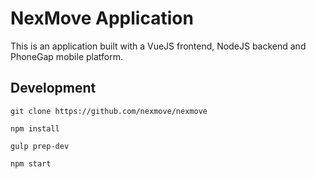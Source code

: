 # NexMove Application

This is an application built with a VueJS frontend, NodeJS backend and PhoneGap mobile platform.

## Development

```
git clone https://github.com/nexmove/nexmove

npm install

gulp prep-dev

npm start
```